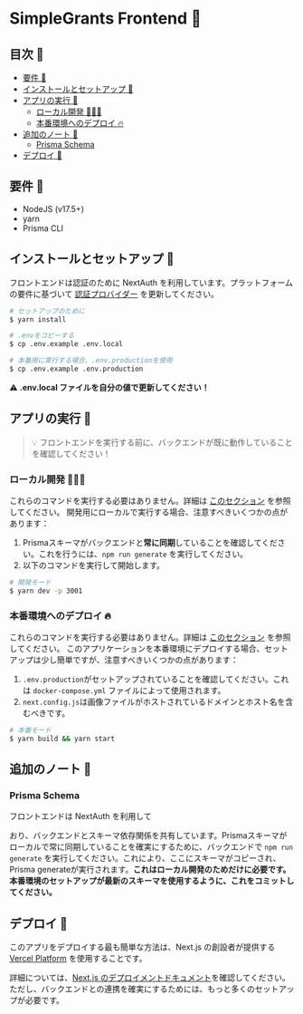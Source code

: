# SimpleGrants Frontend 📱 <!-- omit from toc -->

## 目次 📒 <!-- omit from toc -->

- [要件 📝](#requirements-%F0%9F%93%9D)
- [インストールとセットアップ 🧪](#installation--setup-%F0%9F%A7%AA)
- [アプリの実行 🚀](#running-the-app-%F0%9F%9A%80)
  - [ローカル開発 👨🏻‍💻](#local-development-%F0%9F%91%A8%F0%9F%8F%BB%E2%80%8D%F0%9F%92%BB)
  - [本番環境へのデプロイ 🔥](#production-deployment-%F0%9F%94%A5)
- [追加のノート 🧠](#additional-notes-%F0%9F%A7%A0)
  - [Prisma Schema](#prisma-schema)
- [デプロイ 🚀](#deployment-%F0%9F%9A%80)

## 要件 📝

- NodeJS (v17.5+)
- yarn
- Prisma CLI

## インストールとセットアップ 🧪

フロントエンドは認証のために NextAuth を利用しています。プラットフォームの要件に基づいて [認証プロバイダー](./pages/api/auth/[...nextauth].ts) を更新してください。

```bash
# セットアップのために
$ yarn install

# .envをコピーする
$ cp .env.example .env.local

# 本番用に実行する場合、.env.productionを使用
$ cp .env.example .env.production

```

⚠️ **.env.local ファイルを自分の値で更新してください！**

## アプリの実行 🚀

> 💡 フロントエンドを実行する前に、バックエンドが既に動作していることを確認してください！

### ローカル開発 👨🏻‍💻

これらのコマンドを実行する必要はありません。詳細は [このセクション](../README.md#deployment-configuration-%F0%9F%9A%80) を参照してください。
開発用にローカルで実行する場合、注意すべきいくつかの点があります：

1. Prismaスキーマがバックエンドと**常に同期**していることを確認してください。これを行うには、`npm run generate` を実行してください。
2. 以下のコマンドを実行して開始します。

```bash
# 開発モード
$ yarn dev -p 3001
```

### 本番環境へのデプロイ 🔥

これらのコマンドを実行する必要はありません。詳細は [このセクション](../README.md#deployment-configuration-%F0%9F%9A%80) を参照してください。
このアプリケーションを本番環境にデプロイする場合、セットアップは少し簡単ですが、注意すべきいくつかの点があります：

1. `.env.production`がセットアップされていることを確認してください。これは `docker-compose.yml` ファイルによって使用されます。
2. `next.config.js`は画像ファイルがホストされているドメインとホスト名を含むべきです。

```bash
# 本番モード
$ yarn build && yarn start
```

## 追加のノート 🧠

### Prisma Schema

フロントエンドは NextAuth を利用して

おり、バックエンドとスキーマ依存関係を共有しています。Prismaスキーマがローカルで常に同期していることを確実にするために、バックエンドで `npm run generate` を実行してください。これにより、ここにスキーマがコピーされ、Prisma generateが実行されます。**これはローカル開発のためだけに必要です。本番環境のセットアップが最新のスキーマを使用するように、これをコミットしてください。**

## デプロイ 🚀

このアプリをデプロイする最も簡単な方法は、Next.js の創設者が提供する [Vercel Platform](https://vercel.com/new?utm_medium=default-template&filter=next.js&utm_source=create-next-app&utm_campaign=create-next-app-readme) を使用することです。

詳細については、[Next.js のデプロイメントドキュメント](https://nextjs.org/docs/deployment)を確認してください。ただし、バックエンドとの連携を確実にするためには、もっと多くのセットアップが必要です。
